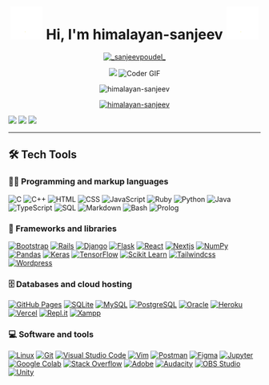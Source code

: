 ## <h1 align="center"> <img src="https://github.com/Kathryn-Jie/Kathryn-Jie/blob/main/wave.gif" width="65px" height="65px"/> Hi, I'm himalayan-sanjeev <img src="https://github.com/Kathryn-Jie/Kathryn-Jie/blob/main/wave.gif" width="65px" height="65px"/>
</h1>


<p align="center"> 
<a href="https://twitter.com/_sanjeevpoudel_" target="blank"><img src="https://img.shields.io/twitter/follow/_sanjeevpoudel_?color=1DA1F2&logo=twitter&style=for-the-badge" alt="_sanjeevpoudel_" /></a>
</p>

<p align="center">
  <a ><img src="https://readme-typing-svg.herokuapp.com/?lines=Passionate+Learner;Freelance+Developer;&font=Fira%20Code&center=true&width=440&height=45&color=f75c7e&vCenter=true&size=22"></a>
 <img src="https://media.giphy.com/media/SWoSkN6DxTszqIKEqv/giphy.gif" alt="Coder GIF" width="120" height="120">
<br>
</p>

<p align="center"> <img src="https://komarev.com/ghpvc/?username=himalayan-sanjeev&label=Profile%20views&color=0e75b6&style=flat" alt="himalayan-sanjeev" /> </p>

<p align="center"> <a href="https://github.com/ryo-ma/github-profile-trophy"><img src="https://github-profile-trophy.vercel.app/?username=himalayan-sanjeev" alt="himalayan-sanjeev" /></a> 
</p>


<p>
  <img width="35%" src="https://github-readme-stats.vercel.app/api?username=himalayan-sanjeev&show_icons=true&layout=compact&theme=white" />
  <img width="32%" src="https://github-readme-streak-stats.herokuapp.com/?user=himalayan-sanjeev&show_icons=true&layout=compact&theme=white" />
  <img width="32%" src="https://github-readme-stats.vercel.app/api/top-langs?username=himalayan-sanjeev&show_icons=true&layout=compact&theme=white" />
</p>

---

## 🛠️ Tech Tools


### 👨‍💻 Programming and markup languages
<p align="left"> 
<img alt="C" src="https://custom-icon-badges.herokuapp.com/badge/C-03599C.svg?logo=c-in-hexagon&logoColor=white">
<img alt="C++" src="https://custom-icon-badges.herokuapp.com/badge/C++-9C033A.svg?logo=cpp2&logoColor=white">
<img alt="HTML" src="https://img.shields.io/badge/HTML-E34F26.svg?logo=html5&logoColor=white">
<img alt="CSS" src="https://img.shields.io/badge/CSS-1572B6.svg?logo=css3&logoColor=white">
<img alt="JavaScript" src="https://img.shields.io/badge/JavaScript-F7DF1E.svg?logo=javascript&logoColor=black">
<img alt="Ruby" src="https://img.shields.io/badge/Ruby-CC342D.svg?logo=ruby&logoColor=white">
<img alt="Python" src="https://img.shields.io/badge/Python-14354C.svg?logo=python&logoColor=white">
<img alt="Java" src="https://custom-icon-badges.herokuapp.com/badge/Java-007396.svg?logo=java&logoColor=white">
<img alt="TypeScript" src="https://img.shields.io/badge/TypeScript-007ACC.svg?logo=typescript&logoColor=white">
<img alt="SQL" src="https://custom-icon-badges.herokuapp.com/badge/SQL-025E8C.svg?logo=database&logoColor=white">
<img alt="Markdown" src="https://img.shields.io/badge/Markdown-000000.svg?logo=markdown&logoColor=white">
<img alt="Bash" src="https://img.shields.io/badge/Bash-121011.svg?logo=gnu-bash&logoColor=white">
<a><img alt="Prolog" src="https://custom-icon-badges.herokuapp.com/badge/Prolog-E61B23.svg?logo=swi-prolog&logoColor=white"></a>   
</p>

### 🧰 Frameworks and libraries
<p align="left"> 
  <a href="#"><img alt="Bootstrap" src="https://img.shields.io/badge/Bootstrap-7952B3.svg?logo=bootstrap&logoColor=white"></a>
  <a href="#"><img alt="Rails" src="https://img.shields.io/badge/Rails-CC0000?logo=ruby-on-rails&logoColor=white"></a>
  <a href="#"><img alt="Django" src="https://img.shields.io/badge/Django-092e20?logo=django&logoColor=white"></a>
  <a href="#"><img alt="Flask" src="https://img.shields.io/badge/Flask-000000?logo=flask&logoColor=white"></a>    
  <a href="#"><img alt="React" src="https://img.shields.io/badge/React-20232a.svg?logo=react&logoColor=%2361DAFB"></a>
  <a href="#"><img alt="Nextjs" src="https://cdn.worldvectorlogo.com/logos/nextjs-2.svg" width="50" height="20" /></a>
   <a href="#"><img alt="NumPy" src="https://img.shields.io/badge/Numpy-013243.svg?logo=numpy&logoColor=white"></a>
   <a href="#"><img alt="Pandas" src="https://img.shields.io/badge/Pandas-150458.svg?logo=pandas&logoColor=white"></a>
   <a href="#"><img alt="Keras" src="https://img.shields.io/badge/Keras-D00000.svg?logo=Keras&logoColor=white"></a>
   <a href="#"><img alt="TensorFlow" src="https://img.shields.io/badge/TensorFlow-FF6F00.svg?logo=TensorFlow&logoColor=white"></a>
   <a href="#"><img alt="Scikit Learn" src="https://img.shields.io/badge/Scikitlearn-F7931E?logo=scikitlearn&logoColor=white" width="80" height="20" ></a>
   <a href="#"><img alt="Tailwindcss" src="https://img.shields.io/badge/tailwindcss-%2338B2AC.svg?logo=tailwindcss&logoColor=white"></a>
   <a href="#"><img alt="Wordpress" src="https://img.shields.io/badge/Wordpress-21759B?logo=wordpress&logoColor=white"></a>
</p>

### 🗄️ Databases and cloud hosting
<p align="left"> 
    <a href="#"><img alt="GitHub Pages" src="https://img.shields.io/badge/GitHub%20Pages-327FC7.svg?logo=github&logoColor=white"></a>
    <a href="#"><img alt="SQLite" src ="https://img.shields.io/badge/SQLite-07405e.svg?logo=sqlite&logoColor=white"></a>
    <a href="#"><img alt="MySQL" src="https://img.shields.io/badge/MySQL-00f.svg?logo=mysql&logoColor=white"></a>
    <a href="#"><img alt="PostgreSQL" src ="https://img.shields.io/badge/PostgreSQL-316192.svg?logo=postgresql&logoColor=white"></a>
    <a href="#"><img alt="Oracle" src ="https://img.shields.io/badge/Oracle-F00000.svg?logo=oracle&logoColor=white"></a>
    <a href="#"><img alt="Heroku" src="https://img.shields.io/badge/Heroku-430098.svg?logo=heroku&logoColor=white"></a>
    <a href="#"><img alt="Vercel" src="https://img.shields.io/badge/Vercel-000000.svg?logo=vercel&logoColor=white"></a>
    <a href="#"><img alt="Repl.it" src="https://img.shields.io/badge/Repl.it-0D101E.svg?logo=Replit&logoColor=white"></a>
    <a href="#"><img alt="Xampp" src="https://img.shields.io/badge/Xampp%20-%23430098.svg?logo=xampp&logoColor=white"></a>
</p>

### 💻 Software and tools
<p align="left"> 
    <a href="#"><img alt="Linux" src="https://img.shields.io/badge/Linux-FCC624?logo=linux&logoColor=black"></a>
    <a href="#"><img alt="Git" src="https://img.shields.io/badge/Git-F05033.svg?logo=git&logoColor=white"></a>
      <a href="#"><img alt="Visual Studio Code" src="https://img.shields.io/badge/Visual%20Studio%20Code-0078d7.svg?logo=visual-studio-code&logoColor=white"></a>
  	<a href="#"><img alt="Vim" src="https://img.shields.io/badge/VIM-%2311AB00.svg?logo=vim&logoColor=white"></a>
      <a href="#"><img alt="Postman" src="https://img.shields.io/badge/Postman-FF6C37?logo=postman&logoColor=white"></a>
      <a href="#"><img alt="Figma" src="https://img.shields.io/badge/Figma-F24E1E?logo=figma&logoColor=white"></a>
    <a href="#"><img alt="Jupyter" src="https://img.shields.io/badge/Jupyter-F37626.svg?logo=Jupyter&logoColor=white"></a>
    <a href="#"><img alt="Google Colab" src="https://img.shields.io/badge/Colab-F9AB00?logo=googlecolab&color=525252"></a>
    <a href="#"><img alt="Stack Overflow" src="https://img.shields.io/badge/-Stack%20Overflow-FE7A16?logo=stack-overflow&logoColor=white"></a>
  <a href="#"><img alt="Adobe" src="https://img.shields.io/badge/Adobe-FF0000.svg?logo=adobe&logoColor=white"></a>
    <a href="#"><img alt="Audacity" src="https://img.shields.io/badge/-Audacity-0000CC?logo=audacity&logoColor=white"></a>
    <a href="#"><img alt="OBS Studio" src="https://img.shields.io/badge/-OBS%20Studio-302E31?logo=obs-studio&logoColor=white"></a>
    <a href="#"><img alt="Unity" src="https://img.shields.io/badge/Unity-100000?logo=unity&logoColor=white"></a>
</p>
